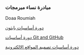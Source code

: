 
### مبادرة نساء مبرمجات
 Doaa Roumiah


[ دورة أساسيات بايثون](https://www.udemy.com/introduction-to-python)

[ دورة أساسيات Git and GitHub](https://www.udemy.com/introduction-to-git-and-github)

[دورة أساسيات تصميم المواقع الالكترونية](https://www.udemy.com/html-css-javascript-arabic)
